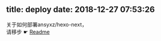 title: deploy
date: 2018-12-27 07:53:26
---
关于如何部署ansyxz/hexo-next， <br>
请移步 ☛ [Readme](https://github.com/formylove/hexo-next/blob/master/README.md)